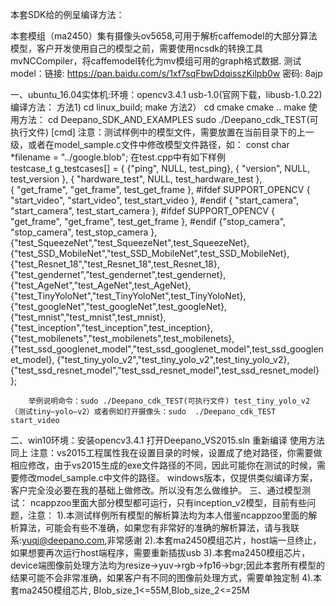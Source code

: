 ﻿本套SDK给的例呈编译方法：

本套模组（ma2450）集有摄像头ov5658,可用于解析caffemodel的大部分算法模型，客户开发使用自己的模型之前，需要使用ncsdk的转换工具mvNCCompiler，将caffemodel转化为mv模组可用的graph格式数据.
测试model：链接: https://pan.baidu.com/s/1xf7sqFbwDdqisszKilpb0w 密码: 8ajp


一、ubuntu_16.04实体机:环境：opencv3.4.1 usb-1.0(官网下载，libusb-1.0.22)
编译方法：
方法1)
        cd linux_build;
        make
方法2）
        cd cmake
        cmake ..
        make
使用方法：
        cd Deepano_SDK_AND_EXAMPLES
        sudo ./Deepano_cdk_TEST(可执行文件) [cmd]
        注意：测试样例中的模型文件，需要放置在当前目录下的上一级，或者在model_sample.c文件中修改模型文件路径，如：
        const char *filename = "../google.blob";
        在test.cpp中有如下样例      
        testcase_t g_testcases[] =
        {
	{"ping", NULL, test_ping},
	{ "version", NULL, test_version },
	{ "hardware_test", NULL, test_hardware_test },	
	{ "get_frame", "get_frame", test_get_frame },
#ifdef SUPPORT_OPENCV
	{ "start_video", "start_video", test_start_video },
#endif
	{ "start_camera", "start_camera", test_start_camera },
#ifdef SUPPORT_OPENCV
	{ "get_frame", "get_frame", test_get_frame },
#endif
	{"stop_camera", "stop_camera", test_stop_camera },
        {"test_SqueezeNet","test_SqueezeNet",test_SqueezeNet},
        {"test_SSD_MobileNet","test_SSD_MobileNet",test_SSD_MobileNet},
        {"test_Resnet_18","test_Resnet_18",test_Resnet_18},
        {"test_gendernet","test_gendernet",test_gendernet},
        {"test_AgeNet","test_AgeNet",test_AgeNet},
        {"test_TinyYoloNet","test_TinyYoloNet",test_TinyYoloNet},
        {"test_googleNet","test_googleNet",test_googleNet},
        {"test_mnist","test_mnist",test_mnist},
        {"test_inception","test_inception",test_inception},
        {"test_mobilenets","test_mobilenets",test_mobilenets},
        {"test_ssd_googlenet_model","test_ssd_googlenet_model",test_ssd_googlenet_model},
        {"test_tiny_yolo_v2","test_tiny_yolo_v2",test_tiny_yolo_v2},
        {"test_ssd_resnet_model","test_ssd_resnet_model",test_ssd_resnet_model}
        };

        举例说明命令：sudo ./Deepano_cdk_TEST(可执行文件) test_tiny_yolo_v2 （测试tiny—yolo—v2）或者例如打开摄像头：sudo  ./Deepano_cdk_TEST start_video

二、win10环境：安装opencv3.4.1
        打开Deepano_VS2015.sln
        重新编译
        使用方法同上
        注意：vs2015工程属性我在设置目录的时候，设置成了绝对路径，你需要做相应修改，由于vs2015生成的exe文件路径的不同，因此可能你在测试的时候，需要修改model_sample.c中文件的路径。
	windows版本，仅提供类似编译方案，客户完全没必要在我的基础上做修改。所以没有怎么做维护。
三、通过模型测试：
   ncappzoo里面大部分模型都可运行，只有inception_v2模型，目前有些问题，注意：
        1).本测试样例所有模型的解析算法均为本人借鉴ncappzoo里面的解析算法，可能会有些不准确，如果您有非常好的准确的解析算法，请与我联系:yuqj@deepano.com,非常感谢
        2).本套ma2450模组芯片，host端一旦终止，如果想要再次运行host端程序，需要重新插拔usb
        3).本套ma2450模组芯片，device端图像前处理方法均为resize->yuv->rgb->fp16->bgr;因此本套所有模型的结果可能不会非常准确，如果客户有不同的图像前处理方式，需要单独定制
        4).本套ma2450模组芯片, Blob_size_1<=55M,Blob_size_2<=25M




